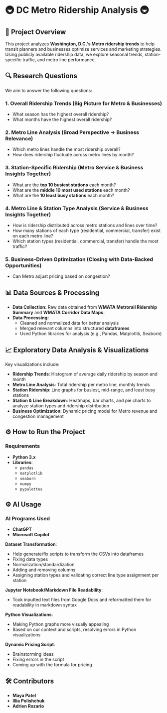 # 🚇 DC Metro Ridership Analysis 🚇

## 📌 Project Overview
This project analyzes **Washington, D.C.'s Metro ridership trends** to help transit planners and businesses optimize services and marketing strategies. Using publicly available ridership data, we explore seasonal trends, station-specific traffic, and metro line performance.

## 🔍 Research Questions
We aim to answer the following questions:

### 1️. Overall Ridership Trends (Big Picture for Metro & Businesses)
- What season has the highest overall ridership?
- What months have the highest overall ridership?

### 2. Metro Line Analysis (Broad Perspective → Business Relevance)
- Which metro lines handle the most ridership overall?
- How does ridership fluctuate across metro lines by month?

### 3. Station-Specific Ridership (Metro Service & Business Insights Together)
- What are the **top 10 busiest stations** each month?
- What are the **middle 10 most used stations** each month?
- What are the **10 least busy stations** each month?

### 4. Metro Line & Station Type Analysis (Service & Business Insights Together)
- How is ridership distributed across metro stations and lines over time?
- How many stations of each type (residential, commercial, transfer) exist on each metro line?
- Which station types (residential, commercial, transfer) handle the most traffic?

### 5. Business-Driven Optimization (Closing with Data-Backed Opportunities)
- Can Metro adjust pricing based on congestion?

## 📊 Data Sources & Processing
- **Data Collection:** Raw data obtained from **WMATA Metrorail Ridership Summary** and **WMATA Corridor Data Maps.**
- **Data Processing:**  
  - Cleaned and normalized data for better analysis  
  - Merged relevant columns into structured **dataframes**  
  - Used Python libraries for analysis (e.g., Pandas, Matplotlib, Seaborn)  

## 📈 Exploratory Data Analysis & Visualizations
Key visualizations include:
- **Ridership Trends**: Histogram of average daily ridership by season and month
- **Metro Line Analysis**: Total ridership per metro line, monthly trends
- **Station Ridership**: Line graphs for busiest, mid-range, and least busy stations
- **Station & Line Breakdown**: Heatmaps, bar charts, and pie charts to analyze station types and ridership distribution
- **Business Optimization**: Dynamic pricing model for Metro revenue and congestion management

## ⚙️ How to Run the Project

### Requirements
- **Python 3.x**
- **Libraries**: 
  - `pandas`
  - `matplotlib`
  - `seaborn`
  - `numpy`
  - `pypalettes`

## ⚙️ AI Usage

### AI Programs Used
- **ChatGPT**
- **Microsoft Copilot**


**Dataset Transformation**:
- Help generate/fix scripts to transform the CSVs into dataframes
- Fixing data types
- Normalization/standardization
- Adding and removing columns
- Assigning station types and validating correct line type assignment per station

**Jupyter Notebook/Markdown File Readability**:
- Took inputted text files from Google Docs and reformatted them for readability in markdown syntax

**Python Visualizations**:
- Making Python graphs more visually appealing
- Based on our context and scripts, resolving errors in Python visualizations

**Dynamic Pricing Script**:
- Brainstorming ideas
- Fixing errors in the script
- Coming up with the formula for pricing

## 🛠 Contributors
- **Maya Patel**
- **Illia Polishchuk**
- **Adrien Rozario**
